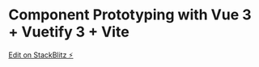 # Component Prototyping with Vue 3 + Vuetify 3 + Vite

[Edit on StackBlitz ⚡️](https://stackblitz.com/edit/vue3-vuetify-starter-ry6wfv)
